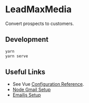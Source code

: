 # LeadMaxMedia
Convert prospects to customers.

## Development
```bash
yarn
yarn serve
```

## Useful Links
- See Vue [Configuration Reference](https://cli.vuejs.org/config/).
- [Node Gmail Setup](https://www.labnol.org/google-api-service-account-220405)
- [Emailjs Setup](https://www.freecodecamp.org/news/send-emails-from-your-vue-application/)